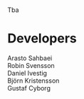 # <ProjectName/>
Tba

# Developers
Arasto Sahbaei <br />
Robin Svensson <br />
Daniel Ivestig <br />
Björn Kristensson <br />
Gustaf Cyborg
